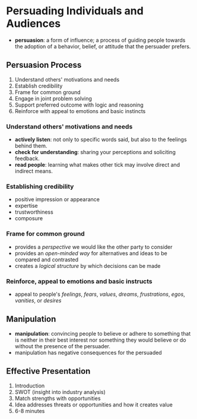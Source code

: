 # Persuading Individuals and Audiences

* **persuasion**: a form of influence; a process of guiding people towards the adoption of a behavior, belief, or attitude that the persuader prefers.

## Persuasion Process

1. Understand others' motivations and needs
2. Establish credibility
3. Frame for common ground
4. Engage in joint problem solving
5. Support preferred outcome with logic and reasoning
6. Reinforce with appeal to emotions and basic instincts

### Understand others' motivations and needs

* **actively listen**: not only to specific words said, but also to the feelings behind them.
* **check for understanding**: sharing your perceptions and soliciting feedback.
* **read people**: learning what makes other tick may involve direct and indirect means.

### Establishing credibility

* positive impression or appearance
* expertise
* trustworthiness
* composure

### Frame for common ground

* provides a _perspective_ we would like the other party to consider
* provides an _open-minded way_ for alternatives and ideas to be compared and contrasted
* creates a _logical structure_ by which decisions can be made

### Reinforce, appeal to emotions and basic instructs

* appeal to people's _feelings_, _fears_, _values_, _dreams_, _frustrations_, _egos_, _vanities_, or _desires_

## Manipulation

* **manipulation**: convincing people to believe or adhere to something that is neither in their best interest nor something they would believe or do without the presence of the persuader.
* manipulation has negative consequences for the persuaded

## Effective Presentation

1. Introduction
2. SWOT (insight into industry analysis)
3. Match strengths with opportunities
4. Idea addresses threats or opportunities and how it creates value
5. 6-8 minutes